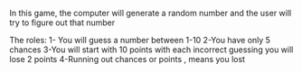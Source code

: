 In this game, the computer will generate a random number and the user will try to figure out that number

The roles:
1- You will guess a number between 1-10
2-You have only 5 chances
3-You will start with 10 points with each incorrect guessing you will lose 2 points
4-Running out chances or points , means you lost
